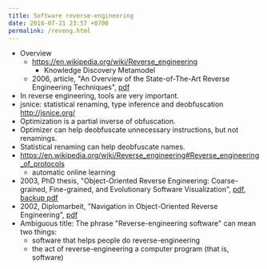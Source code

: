 ```yaml
---
title: Software reverse-engineering
date: 2018-07-21 23:57 +0700
permalink: /reveng.html
---
```


- Overview
    - https://en.wikipedia.org/wiki/Reverse_engineering
        - Knowledge Discovery Metamodel
    - 2006, article, "An Overview of the State-of-The-Art Reverse Engineering Techniques", [pdf](http://citeseerx.ist.psu.edu/viewdoc/download?doi=10.1.1.107.1164&rep=rep1&type=pdf)
- In reverse engineering, tools are very important.
- jsnice: statistical renaming, type inference and deobfuscation http://jsnice.org/
- Optimization is a partial inverse of obfuscation.
- Optimizer can help deobfuscate unnecessary instructions, but not renamings.
- Statistical renaming can help deobfuscate names.
- https://en.wikipedia.org/wiki/Reverse_engineering#Reverse_engineering_of_protocols
    - automatic online learning
- 2003, PhD thesis, "Object-Oriented Reverse Engineering: Coarse-grained, Fine-grained, and Evolutionary Software Visualization",
[pdf](https://pdfs.semanticscholar.org/73d2/6f1c550ea59352252adf288d9314d4d98ade.pdf),
[backup pdf](http://soft.vub.ac.be/FFSE/Publications/LanzaPhD2003.pdf)
- 2002, Diplomarbeit, "Navigation in Object-Oriented Reverse Engineering", [pdf](http://www.inf.usi.ch/faculty/lanza/Downloads/Schw02a.pdf)
- Ambiguous title: The phrase "Reverse-engineering software" can mean two things:
    - software that helps people do reverse-engineering
    - the act of reverse-engineering a computer program (that is, software)
